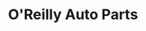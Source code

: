 ---
title: "O'Reilly Auto Parts"
url: /san-diego/oreilly-auto-parts-university-avenue/
shop: car parts
---